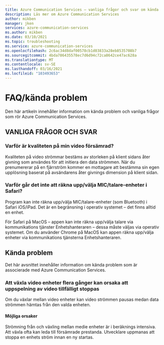 ```yaml
---
title: Azure Communication Services – vanliga frågor och svar om kända problem
description: Läs mer om Azure Communication Services
author: mikben
manager: jken
services: azure-communication-services
ms.author: mikben
ms.date: 03/10/2021
ms.topic: troubleshooting
ms.service: azure-communication-services
ms.openlocfilehash: 2c6ac34d8daf00578cb1d03833a28eb8535708b7
ms.sourcegitcommit: 4bda786435578ec7d6d94c72ca8642ce47ac628a
ms.translationtype: MT
ms.contentlocale: sv-SE
ms.lasthandoff: 03/16/2021
ms.locfileid: "103493653"
---
```

# <a name="faq--known-issues"></a>FAQ/kända problem
Den här artikeln innehåller information om kända problem och vanliga frågor som rör Azure Communication Services.

## <a name="faq"></a>VANLIGA FRÅGOR OCH SVAR

### <a name="why-is-the-quality-of-my-video-degraded"></a>Varför är kvaliteten på min video försämrad?

Kvaliteten på video strömmar bestäms av storleken på klient sidans åter givning som användes för att initiera den data strömmen. När du prenumererar på en fjärrström kommer en mottagare att bestämma sin egen upplösning baserat på avsändarens åter givnings dimension på klient sidan.

### <a name="why-is-it-not-possible-to-enumerateselect-micspeaker-devices-on-safari"></a>Varför går det inte att räkna upp/välja MIC/talare-enheter i Safari?

Program kan inte räkna upp/välja MIC/talare-enheter (som Bluetooth) i Safari iOS/iPad. Det är en begränsning i operativ systemet – det finns alltid en enhet.

För Safari på MacOS – appen kan inte räkna upp/välja talare via kommunikations tjänster Enhetshanteraren – dessa måste väljas via operativ systemet. Om du använder Chrome på MacOS kan appen räkna upp/välja enheter via kommunikations tjänsterna Enhetshanteraren.

## <a name="known-issues"></a>Kända problem

Det här avsnittet innehåller information om kända problem som är associerade med Azure Communication Services.

### <a name="repeatedly-switching-video-devices-may-cause-video-streaming-to-temporarily-stop"></a>Att växla video enheter flera gånger kan orsaka att uppspelning av video tillfälligt stoppas

Om du växlar mellan video enheter kan video strömmen pausas medan data strömmen hämtas från den valda enheten.

#### <a name="possible-causes"></a>Möjliga orsaker
Strömning från och växling mellan medie enheter är i beräknings intensiva. Att växla ofta kan leda till försämrade prestanda. Utvecklare uppmanas att stoppa en enhets ström innan en ny startas.
